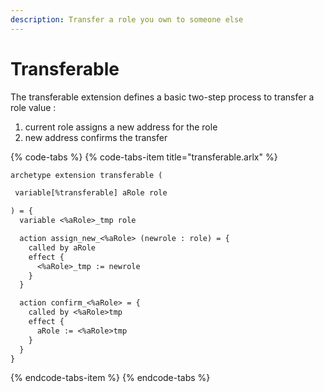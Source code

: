 ```yaml
---
description: Transfer a role you own to someone else
---
```


# Transferable

The transferable extension defines a basic two-step process to transfer a role value :

1. current role assigns a new address for the role
2. new address confirms the transfer

{% code-tabs %}
{% code-tabs-item title="transferable.arlx" %}
```ocaml
archetype extension transferable (

 variable[%transferable] aRole role

) = {
  variable <%aRole>_tmp role

  action assign_new_<%aRole> (newrole : role) = {
    called by aRole
    effect {
      <%aRole>_tmp := newrole
    }
  }

  action confirm_<%aRole> = {
    called by <%aRole>tmp
    effect {
      aRole := <%aRole>tmp
    }
  }
}

```
{% endcode-tabs-item %}
{% endcode-tabs %}

